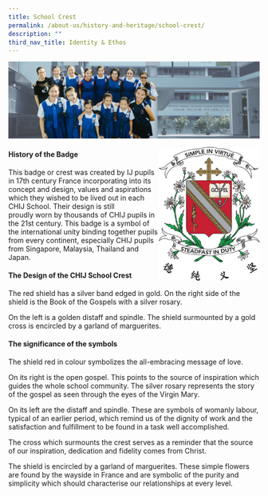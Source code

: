 ```yaml
---
title: School Crest
permalink: /about-us/history-and-heritage/school-crest/
description: ""
third_nav_title: Identity & Ethos
---
```

![About Us](/images/Banner%20Photos/subpage%2001%20about%20us.jpg)

<img src="/images/School_Crest.jpg" style= "width: 40%; margin-right: 0px;" align = "right">  

#### **History of the Badge**

This badge or crest was created by IJ pupils in 17th century France incorporating into its concept and design, values and aspirations which they wished to be lived out in each CHIJ School. Their design is still proudly worn by thousands of CHIJ pupils in the 21st century. This badge is a symbol of the international unity binding together pupils from every continent, especially CHIJ pupils from Singapore, Malaysia, Thailand and Japan.

#### **The Design of the CHIJ School Crest**

The red shield has a silver band edged in gold. On the right side of the shield is the Book of the Gospels with a silver rosary.

On the left is a golden distaff and spindle. The shield surmounted by a gold cross is encircled by a garland of marguerites.

#### **The significance of the symbols**

The shield red in colour symbolizes the all-embracing message of love. 

On its right is the open gospel. This points to the source of inspiration which guides the whole school community. The silver rosary represents the story of the gospel as seen through the eyes of the Virgin Mary. 

On its left are the distaff and spindle. These are symbols of womanly labour, typical of an earlier period, which remind us of the dignity of work and the satisfaction and fulfillment to be found in a task well accomplished. 

The cross which surmounts the crest serves as a reminder that the source of our inspiration, dedication and fidelity comes from Christ. 

The shield is encircled by a garland of marguerites. These simple flowers are found by the wayside in France and are symbolic of the purity and simplicity which should characterise our relationships at every level.